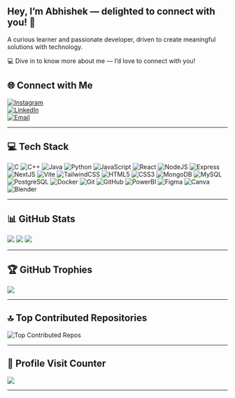 ## Hey, I’m Abhishek — delighted to connect with you! 🤝

A curious learner and passionate developer, driven to create meaningful solutions with technology.  

💻 Dive in to know more about me — I’d love to connect with you!

## 🌐 Connect with Me  

[![Instagram](https://img.shields.io/badge/Instagram-%23E4405F.svg?logo=Instagram&logoColor=white)](https://instagram.com/__i_amabhishek_)  
[![LinkedIn](https://img.shields.io/badge/LinkedIn-%230077B5.svg?logo=linkedin&logoColor=white)](https://www.linkedin.com/in/abhishek-mishra-12059b302)  
[![Email](https://img.shields.io/badge/Email-D14836?logo=gmail&logoColor=white)](mailto:i.am.abhishekmishra1289@gmail.com)

---

## 💻 Tech Stack  

![C](https://img.shields.io/badge/C-%2300599C.svg?style=for-the-badge&logo=c&logoColor=white)
![C++](https://img.shields.io/badge/C++-%2300599C.svg?style=for-the-badge&logo=c%2B%2B&logoColor=white)
![Java](https://img.shields.io/badge/Java-%23ED8B00.svg?style=for-the-badge&logo=openjdk&logoColor=white)
![Python](https://img.shields.io/badge/Python-3670A0.svg?style=for-the-badge&logo=python&logoColor=ffdd54)
![JavaScript](https://img.shields.io/badge/JavaScript-%23323330.svg?style=for-the-badge&logo=javascript&logoColor=%23F7DF1E)
![React](https://img.shields.io/badge/React-%2320232a.svg?style=for-the-badge&logo=react&logoColor=%2361DAFB)
![NodeJS](https://img.shields.io/badge/Node.js-%23339933.svg?style=for-the-badge&logo=node.js&logoColor=white)
![Express](https://img.shields.io/badge/Express-%23000000.svg?style=for-the-badge&logo=express&logoColor=white)
![NextJS](https://img.shields.io/badge/Next.js-black?style=for-the-badge&logo=next.js&logoColor=white)
![Vite](https://img.shields.io/badge/Vite-%23646CFF.svg?style=for-the-badge&logo=vite&logoColor=white)
![TailwindCSS](https://img.shields.io/badge/TailwindCSS-%2338B2AC.svg?style=for-the-badge&logo=tailwind-css&logoColor=white)
![HTML5](https://img.shields.io/badge/HTML5-%23E34F26.svg?style=for-the-badge&logo=html5&logoColor=white)
![CSS3](https://img.shields.io/badge/CSS3-%231572B6.svg?style=for-the-badge&logo=css3&logoColor=white)
![MongoDB](https://img.shields.io/badge/MongoDB-%2347A248.svg?style=for-the-badge&logo=mongodb&logoColor=white)
![MySQL](https://img.shields.io/badge/MySQL-%2300758F.svg?style=for-the-badge&logo=mysql&logoColor=white)
![PostgreSQL](https://img.shields.io/badge/Postgres-%23316192.svg?style=for-the-badge&logo=postgresql&logoColor=white)
![Docker](https://img.shields.io/badge/Docker-%230db7ed.svg?style=for-the-badge&logo=docker&logoColor=white)
![Git](https://img.shields.io/badge/Git-%23F05033.svg?style=for-the-badge&logo=git&logoColor=white)
![GitHub](https://img.shields.io/badge/GitHub-%23121011.svg?style=for-the-badge&logo=github&logoColor=white)
![PowerBI](https://img.shields.io/badge/PowerBI-F2C811?style=for-the-badge&logo=powerbi&logoColor=black)
![Figma](https://img.shields.io/badge/Figma-%23F24E1E.svg?style=for-the-badge&logo=figma&logoColor=white)
![Canva](https://img.shields.io/badge/Canva-%2300C4CC.svg?style=for-the-badge&logo=Canva&logoColor=white)
![Blender](https://img.shields.io/badge/Blender-%23F5792A.svg?style=for-the-badge&logo=blender&logoColor=white)

---

## 📊 GitHub Stats  

![](https://github-readme-stats-git-masterrstaa-rickstaa.vercel.app/api?username=ABHISHEK1289&theme=dark&hide_border=false&include_all_commits=true&count_private=true)
![](https://github-readme-streak-stats.herokuapp.com/?user=ABHISHEK1289&theme=dark&hide_border=false)
![](https://github-readme-stats-git-masterrstaa-rickstaa.vercel.app/api/top-langs/?username=ABHISHEK1289&theme=dark&hide_border=false&layout=compact)

---

## 🏆 GitHub Trophies  

![](https://github-profile-trophy.vercel.app/?username=ABHISHEK1289&theme=radical&no-frame=false&no-bg=true&margin-w=4)

---

## 🔝 Top Contributed Repositories  

![Top Contributed Repos](https://github-contributor-stats.vercel.app/api?username=ABHISHEK1289&limit=5&theme=dark&combine_all_yearly_contributions=true)

---

## 👀 Profile Visit Counter  

[![](https://visitcount.itsvg.in/api?id=ABHISHEK1289&icon=0&color=0)](https://visitcount.itsvg.in)

---

<!-- Created with ❤️ and optimized for recruiters -->
